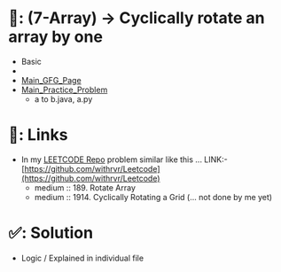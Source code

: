 # 📄: (7-Array) -> Cyclically rotate an array by one

- Basic
-
- [Main_GFG_Page](https://www.geeksforgeeks.org/c-program-cyclically-rotate-array-one/)
- [Main_Practice_Problem](https://practice.geeksforgeeks.org/problems/cyclically-rotate-an-array-by-one2614/1)
  - a to b.java, a.py

# 🔗: Links

- In my [LEETCODE Repo](https://github.com/withrvr/Leetcode) problem similar like this ... LINK:- [https://github.com/withrvr/Leetcode](https://github.com/withrvr/Leetcode)
  - medium :: 189. Rotate Array
  - medium :: 1914. Cyclically Rotating a Grid (... not done by me yet)

# ✅: Solution

<!-- - Other GFG similar problem
  - asdf
    - GFG_Page
    - Practice_Problem
      - [](./)
- -->
- Logic / Explained in individual file
